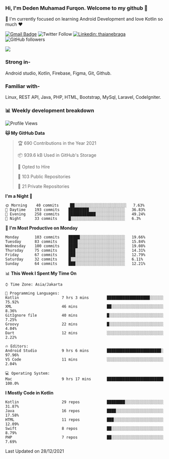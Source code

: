 ### Hi, I'm Deden Muhamad Furqon. Welcome to my github 👋

<!--
**furqoncreative/furqoncreative** is a ✨ _special_ ✨ repository because its `README.md` (this file) appears on your GitHub profile.

Here are some ideas to get you started:

- 🔭 I’m currently working on ...
- 👯 I’m looking to collaborate on ...
- 🤔 I’m looking for help with ...
- 💬 Ask me about ...
- 📫 How to reach me: ...
- 😄 Pronouns: ...
- ⚡ Fun fact: ...
-->

  🌱 I'm currently focused on learning Android Development and love Kotlin so much ❤ 

[![Gmail Badge](https://img.shields.io/badge/-furqoncreative24@gmail.com-c14438?style=flat-square&logo=Gmail&logoColor=white&link=mailto:furqoncreative24@gmail.com)](mailto:furqoncreative24@gmail.com)
![Twitter Follow](https://img.shields.io/twitter/follow/furqoncreative?label=Follow)
[![Linkedin: thaianebraga](https://img.shields.io/badge/-Deden_Muhamad_Furqon-blue?style=flat-square&logo=Linkedin&logoColor=white&link=https://www.linkedin.com/in/anmol-p-singh/)](https://www.linkedin.com/in/furqoncreative/)
![GitHub followers](https://img.shields.io/github/followers/furqoncreative?label=Follow&style=social)

<img src="https://github-readme-stats.sera5-dev.vercel.app/api?username=furqoncreative&hide=stars&show_icons=true&count_private=true&include_all_commits=true&title_color=#008080&icon_color=#008080&hide_border=true" width="">

### Strong in-

Android studio, Kotlin, Firebase, Figma, Git, Github.

### Familiar with-
Linux, REST API, Java, PHP, HTML, Bootstrap, MySql, Laravel, CodeIgniter.

### 📊 Weekly development breakdown

<!--START_SECTION:waka-->
![Profile Views](http://img.shields.io/badge/Profile%20Views-1-blue)

**🐱 My GitHub Data** 

> 🏆 690 Contributions in the Year 2021
 > 
> 📦 939.6 kB Used in GitHub's Storage 
 > 
> 💼 Opted to Hire
 > 
> 📜 103 Public Repositories 
 > 
> 🔑 21 Private Repositories  
 > 
**I'm a Night 🦉** 

```text
🌞 Morning    40 commits     ██░░░░░░░░░░░░░░░░░░░░░░░   7.63% 
🌆 Daytime    193 commits    █████████░░░░░░░░░░░░░░░░   36.83% 
🌃 Evening    258 commits    ████████████░░░░░░░░░░░░░   49.24% 
🌙 Night      33 commits     █░░░░░░░░░░░░░░░░░░░░░░░░   6.3%

```
📅 **I'm Most Productive on Monday** 

```text
Monday       103 commits    █████░░░░░░░░░░░░░░░░░░░░   19.66% 
Tuesday      83 commits     ████░░░░░░░░░░░░░░░░░░░░░   15.84% 
Wednesday    100 commits    ████░░░░░░░░░░░░░░░░░░░░░   19.08% 
Thursday     75 commits     ███░░░░░░░░░░░░░░░░░░░░░░   14.31% 
Friday       67 commits     ███░░░░░░░░░░░░░░░░░░░░░░   12.79% 
Saturday     32 commits     █░░░░░░░░░░░░░░░░░░░░░░░░   6.11% 
Sunday       64 commits     ███░░░░░░░░░░░░░░░░░░░░░░   12.21%

```


📊 **This Week I Spent My Time On** 

```text
⌚︎ Time Zone: Asia/Jakarta

💬 Programming Languages: 
Kotlin                   7 hrs 3 mins        ███████████████████░░░░░░   75.92% 
XML                      46 mins             ██░░░░░░░░░░░░░░░░░░░░░░░   8.36% 
GitIgnore file           40 mins             █░░░░░░░░░░░░░░░░░░░░░░░░   7.25% 
Groovy                   22 mins             █░░░░░░░░░░░░░░░░░░░░░░░░   4.04% 
Dart                     12 mins             ░░░░░░░░░░░░░░░░░░░░░░░░░   2.22%

🔥 Editors: 
Android Studio           9 hrs 6 mins        ████████████████████████░   97.96% 
VS Code                  11 mins             ░░░░░░░░░░░░░░░░░░░░░░░░░   2.04%

💻 Operating System: 
Mac                      9 hrs 17 mins       █████████████████████████   100.0%

```

**I Mostly Code in Kotlin** 

```text
Kotlin                   29 repos            ████████░░░░░░░░░░░░░░░░░   31.87% 
Java                     16 repos            ████░░░░░░░░░░░░░░░░░░░░░   17.58% 
HTML                     11 repos            ███░░░░░░░░░░░░░░░░░░░░░░   12.09% 
Swift                    8 repos             ██░░░░░░░░░░░░░░░░░░░░░░░   8.79% 
PHP                      7 repos             ██░░░░░░░░░░░░░░░░░░░░░░░   7.69%

```



 Last Updated on 28/12/2021
<!--END_SECTION:waka-->
